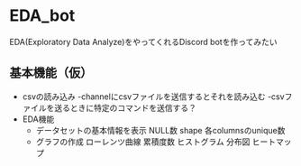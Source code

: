 # EDA_bot
EDA(Exploratory Data Analyze)をやってくれるDiscord botを作ってみたい

## 基本機能（仮）
- csvの読み込み
  -channelにcsvファイルを送信するとそれを読み込む
  -csvファイルを送るときに特定のコマンドを送信する？
- EDA機能
  - データセットの基本情報を表示
    NULL数
    shape
    各columnsのunique数
  - グラフの作成
    ローレンツ曲線
    累積度数
    ヒストグラム
    分布図
    ヒートマップ
